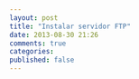 ```yaml
---
layout: post
title: "Instalar servidor FTP"
date: 2013-08-30 21:26
comments: true
categories:
published: false
---
```

